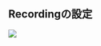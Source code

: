 ## Recordingの設定

![](https://user-images.githubusercontent.com/1855860/53690691-c9c33f80-3db2-11e9-82e0-ce8afde73ba8.png)

